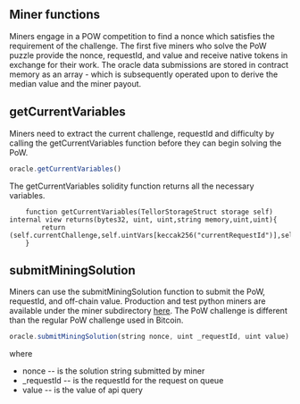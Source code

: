 ## Miner functions <a name="miner-fx"> </a>  
Miners engage in a POW competition to find a nonce which satisfies the requirement of the challenge.  The first five miners who solve the PoW puzzle provide the nonce, requestId, and value and receive native tokens in exchange for their work.  The oracle data submissions are stored in contract memory as an array - which is subsequently operated upon to derive the median value and the miner payout. 

## getCurrentVariables
Miners need to extract the current challenge, requestId and difficulty by calling the getCurrentVariables function before they can begin solving the PoW.

```javascript
oracle.getCurrentVariables()
```

The getCurrentVariables solidity function returns all the necessary variables. 
```solidity
    function getCurrentVariables(TellorStorageStruct storage self) internal view returns(bytes32, uint, uint,string memory,uint,uint){    
        return (self.currentChallenge,self.uintVars[keccak256("currentRequestId")],self.uintVars[keccak256("difficulty")],self.requestDetails[self.uintVars[keccak256("currentRequestId")]].queryString,self.requestDetails[self.uintVars[keccak256("currentRequestId")]].apiUintVars[keccak256("granularity")],self.requestDetails[self.uintVars[keccak256("currentRequestId")]].apiUintVars[keccak256("totalTip")]);
    }
```
## submitMiningSolution
Miners can use the submitMiningSolution function to submit the PoW, requestId, and off-chain value. Production and test python miners are available under the miner subdirectory [here](./miner/).  The PoW challenge is different than the regular PoW challenge used in Bitcoin. 

```javascript
oracle.submitMiningSolution(string nonce, uint _requestId, uint value)
```
where 
  * nonce -- is the solution string submitted by miner
  * \_requestId -- is the requestId for the request on queue
  * value -- is the value of api query